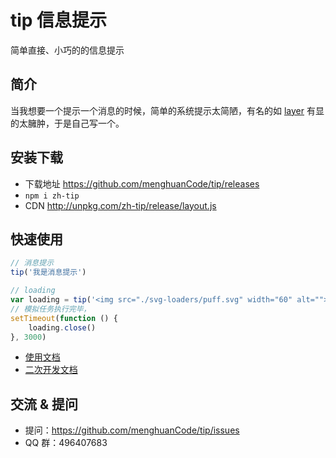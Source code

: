 # tip 信息提示

简单直接、小巧的的信息提示

## 简介

当我想要一个提示一个消息的时候，简单的系统提示太简陋，有名的如 [layer](http://layer.layui.com/) 有显的太臃肿，于是自己写一个。

## 安装下载

- 下载地址 https://github.com/menghuanCode/tip/releases
- `npm i zh-tip`
- CDN http://unpkg.com/zh-tip/release/layout.js

## 快速使用

```js
// 消息提示
tip('我是消息提示') 

// loading
var loading = tip('<img src="./svg-loaders/puff.svg" width="60" alt="">')
// 模拟任务执行完毕，
setTimeout(function () {
    loading.close()
}, 3000)
```
- [使用文档](./doc/use/README.md)
- [二次开发文档](./doc/dev/README.md)

## 交流 & 提问

- 提问：https://github.com/menghuanCode/tip/issues
- QQ 群：496407683

